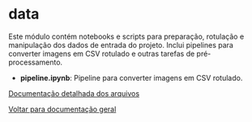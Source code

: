 # data

Este módulo contém notebooks e scripts para preparação, rotulação e manipulação dos dados de entrada do projeto. Inclui pipelines para converter imagens em CSV rotulado e outras tarefas de pré-processamento.

- **pipeline.ipynb**: Pipeline para converter imagens em CSV rotulado.

[Documentação detalhada dos arquivos](../docs/data_pipeline.md)

[Voltar para documentação geral](../docs/README.md)

